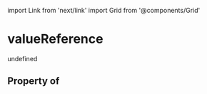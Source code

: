 import Link from 'next/link'
import Grid from '@components/Grid'

# valueReference

undefined

## Property of



